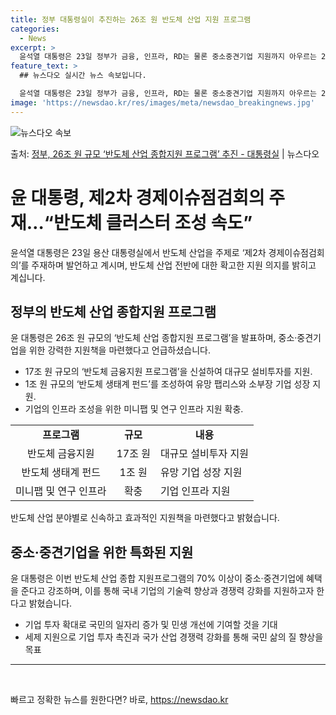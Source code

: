 ```yaml
---
title: 정부 대통령실이 추진하는 26조 원 반도체 산업 지원 프로그램
categories:
  - News
excerpt: >
  윤석열 대통령은 23일 정부가 금융, 인프라, RD는 물론 중소중견기업 지원까지 아우르는 26조 원 규모의 …
feature_text: >
  ## 뉴스다오 실시간 뉴스 속보입니다.

  윤석열 대통령은 23일 정부가 금융, 인프라, RD는 물론 중소중견기업 지원까지 아우르는 26조 원 규모의 …
image: 'https://newsdao.kr/res/images/meta/newsdao_breakingnews.jpg'
---
```


![뉴스다오 속보](https://newsdao.kr/res/images/meta/newsdao_breakingnews.jpg)

<p>출처: <a href="https://newsdao.kr/3883" rel="dofollow">정부, 26조 원 규모  ‘반도체 산업 종합지원 프로그램’ 추진 - 대통령실</a> | 뉴스다오</p>

<h1>윤 대통령, 제2차 경제이슈점검회의 주재…“반도체 클러스터 조성 속도”</h1>

<p data-ke-size="size16">윤석열 대통령은 23일 용산 대통령실에서 반도체 산업을 주제로 ‘제2차 경제이슈점검회의’를 주재하며 발언하고 계시며, 반도체 산업 전반에 대한 확고한 지원 의지를 밝히고 계십니다.</p>

<h2 data-ke-size="size26">정부의 반도체 산업 종합지원 프로그램</h2>
<p data-ke-size="size16">윤 대통령은 26조 원 규모의 ‘반도체 산업 종합지원 프로그램’을 발표하며, 중소·중견기업을 위한 강력한 지원책을 마련했다고 언급하셨습니다.</p>
<ul>
<li>17조 원 규모의 ‘반도체 금융지원 프로그램’을 신설하여 대규모 설비투자를 지원.</li>
<li>1조 원 규모의 ‘반도체 생태계 펀드’를 조성하여 유망 팹리스와 소부장 기업 성장 지원.</li>
<li>기업의 인프라 조성을 위한 미니팹 및 연구 인프라 지원 확충.</li>
</ul>
<table>
  <tr>
    <td style="text-align: center; height: 17px;"><b>프로그램</b></td>
    <td style="text-align: center; height: 17px;"><b>규모</b></td>
    <td style="text-align: center; height: 17px;"><b>내용</b></td>
  </tr>
  <tr>
    <td style="text-align: center;">반도체 금융지원</td>
    <td style="text-align: center;">17조 원</td>
    <td>대규모 설비투자 지원</td>
  </tr>
  <tr>
    <td style="text-align: center;">반도체 생태계 펀드</td>
    <td style="text-align: center;">1조 원</td>
    <td>유망 기업 성장 지원</td>
  </tr>
  <tr>
    <td style="text-align: center;">미니팹 및 연구 인프라</td>
    <td style="text-align: center;">확충</td>
    <td>기업 인프라 지원</td>
  </tr>
</table>
<p data-ke-size="size16">반도체 산업 분야별로 신속하고 효과적인 지원책을 마련했다고 밝혔습니다.</p>

<h2 data-ke-size="size26">중소·중견기업을 위한 특화된 지원</h2>
<p data-ke-size="size16">윤 대통령은 이번 반도체 산업 종합 지원프로그램의 70% 이상이 중소·중견기업에 혜택을 준다고 강조하며, 이를 통해 국내 기업의 기술력 향상과 경쟁력 강화를 지원하고자 한다고 밝혔습니다.</p>
<ul>
<li>기업 투자 확대로 국민의 일자리 증가 및 민생 개선에 기여할 것을 기대</li>
<li>세제 지원으로 기업 투자 촉진과 국가 산업 경쟁력 강화를 통해 국민 삶의 질 향상을 목표</li>
</ul>

<hr>

<p data-ke-size="size16">&nbsp;</p> 

빠르고 정확한 뉴스를 원한다면? 바로, <a href="https://newsdao.kr" rel="dofollow">https://newsdao.kr</a>


